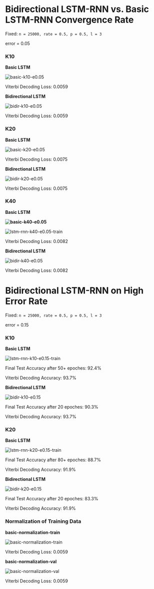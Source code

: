 # Bidirectional LSTM-RNN vs. Basic LSTM-RNN Convergence Rate

Fixed: `n = 25000, rate = 0.5, p = 0.5, l = 3`

error = 0.05

### K10

**Basic LSTM**

![basic-k10-e0.05](img/v6/basic-k10-e0.05.png)

Viterbi Decoding Loss: 0.0059

**Bidirectional LSTM**

![bidir-k10-e0.05](img/v6/bidir-k10-e0.05.png)

Viterbi Decoding Loss: 0.0059

### K20

**Basic LSTM**

![basic-k20-e0.05](img/v6/basic-k20-e0.05.png)

Viterbi Decoding Loss: 0.0075

**Bidirectional LSTM**

![bidir-k20-e0.05](img/v6/bidir-k20-e0.05.png)

Viterbi Decoding Loss: 0.0075

### K40

**Basic LSTM**

**![basic-k40-e0.05](img/v6/basic-k40-e0.05.png)**

![lstm-rnn-k40-e0.05-train](img/v6/lstm-rnn-k40-e0.05-train.png)

Viterbi Decoding Loss: 0.0082

**Bidirectional LSTM**

![bidir-k40-e0.05](img/v6/bidir-k40-e0.05.png)

Viterbi Decoding Loss: 0.0082

# Bidirectional LSTM-RNN on High Error Rate

Fixed: `n = 25000, rate = 0.5, p = 0.5, l = 3`

error = 0.15

### K10

**Basic LSTM**

![lstm-rnn-k10-e0.15-train](img/v6/lstm-rnn-k10-e0.15-train.png)

Final Test Accuracy after 50+ epoches: 92.4%

Viterbi Decoding Accuracy: 93.7%

**Bidirectional LSTM**

![bidir-k10-e0.15](img/v6/bidir-k10-e0.15.png)

Final Test Accuracy after 20 epoches: 90.3%

Viterbi Decoding Accuracy: 93.7%

### K20

**Basic LSTM**

![lstm-rnn-k20-e0.15-train](img/v6/lstm-rnn-k20-e0.15-train.png)

Final Test Accuracy after 80+ epoches: 88.7%

Viterbi Decoding Accuracy: 91.9%

**Bidirectional LSTM**

![bidir-k20-e0.15](img/v6/bidir-k20-e0.15.png)

Final Test Accuracy after 20 epoches: 83.3%

Viterbi Decoding Accuracy: 91.9%


### Normalization of Training Data

**basic-normalization-train**

![basic-normalization-train](img/v6/basic-normalization-train.png)

Viterbi Decoding Loss: 0.0059

**basic-normalization-val**

![basic-normalization-val](img/v6/basic-normalization-val.png)

Viterbi Decoding Loss: 0.0059

